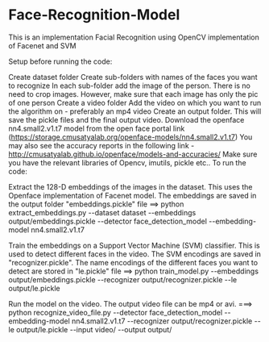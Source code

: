 # Face-Recognition-Model
This is an implementation Facial Recognition using OpenCV implementation of Facenet and SVM

Setup before running the code:

Create dataset folder
Create sub-folders with names of the faces you want to recognize
In each sub-folder add the image of the person. There is no need to crop images. However, make sure that each image has only the pic of one person
Create a video folder
Add the video on which you want to run the algorithm on - preferably an mp4 video
Create an output folder. This will save the pickle files and the final output video.
Download the openface nn4.small2.v1.t7 model from the open face portal link (https://storage.cmusatyalab.org/openface-models/nn4.small2.v1.t7) You may also see the accuracy reports in the following link - http://cmusatyalab.github.io/openface/models-and-accuracies/
Make sure you have the relevant libraries of Opencv, imutils, pickle etc..
To run the code:

Extract the 128-D embeddings of the images in the dataset. This uses the Openface implementation of Facenet model. The embeddings are saved in the output folder "embeddings.pickle" file
==> python extract_embeddings.py --dataset dataset --embeddings output/embeddings.pickle --detector face_detection_model --embedding-model nn4.small2.v1.t7

Train the embeddings on a Support Vector Machine (SVM) classifier. This is used to detect different faces in the video. The SVM encodings are saved in "recognizer.pickle". The name encodings of the different faces you want to detect are stored in "le.pickle" file
==> python train_model.py --embeddings output/embeddings.pickle --recognizer output/recognizer.pickle --le output/le.pickle

Run the model on the video. The output video file can be mp4 or avi.
===> python recognize_video_file.py --detector face_detection_model --embedding-model nn4.small2.v1.t7 --recognizer output/recognizer.pickle --le output/le.pickle --input video/ --output output/
